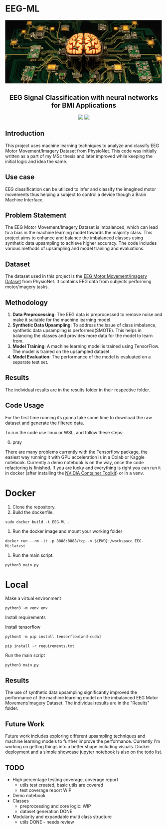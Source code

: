 
# EEG-ML
![banner](assets/banner.webp)
<h2 align="center">EEG Signal Classification with neural networks for BMI Applications</h2>

<p align="center">
<a href=""><img src="https://img.shields.io/badge/TensorFlow-FF6F00?style=for-the-badge&logo=tensorflow&logoColor=white"></a>
<a href=""><img src="https://img.shields.io/badge/Keras-FF0000?style=for-the-badge&logo=keras&logoColor=white"></a>
</p>

## Introduction

This project uses machine learning techniques to analyze and classify EEG Motor Movement/Imagery Dataset from PhysioNet. This code was initially written as a part of my MSc thesis and later improved while keeping the initial logic and idea the same.

## Use case

EEG classification can be utilized to infer and classify the imagined motor movements thus helping a subject to control a device though a Brain Machine Interface.

## Problem Statement

The EEG Motor Movement/Imagery Dataset is imbalanced, which can lead to a bias in the machine learning model towards the majority class. This project aims to enhance and balance the imbalanced classes using synthetic data upsampling to achieve higher accuracy. The code includes various methods of upsampling and model training and evaluations.

## Dataset

The dataset used in this project is the [EEG Motor Movement/Imagery Dataset](https://physionet.org/content/eegmmidb/1.0.0/) from PhysioNet. It contains EEG data from subjects performing motor/imagery tasks.

## Methodology

1. **Data Preprocessing**: The EEG data is preprocessed to remove noise and make it suitable for the machine learning model.
2. **Synthetic Data Upsampling**: To address the issue of class imbalance, synthetic data upsampling is performed(SMOTE). This helps in balancing the classes and provides more data for the model to learn from.
3. **Model Training**: A machine learning model is trained using TensorFlow. The model is trained on the upsampled dataset.
4. **Model Evaluation**: The performance of the model is evaluated on a separate test set.

## Results
The individual results are in the results folder in their respective folder.


## Code Usage
For the first time running its gonna take some time to download the raw dataset and generate the filtered data.

To run the code use linux or WSL, and follow these steps:

0. pray

There are many problems currently with the Tensorflow package, the easiest way running it with GPU acceleration is in a Colab or Kaggle notebook. Currently a demo notebook is on the way, once the code refactoring is finished. If you are lucky and everything is right you can run it in docker (after installing the [NVIDIA Container Toolkit](https://docs.nvidia.com/datacenter/cloud-native/container-toolkit/latest/install-guide.html)) or in a venv.

# Docker
1. Clone the repository.
2. Build the dockerfile.
```
sudo docker build -t EEG-ML .
```
1. Run the docker image and mount your working folder
```
docker run --rm -it -p 8888:8888/tcp -v ${PWD}:/workspace EEG-ML:latest
```
1. Run the main script.
```
python3 main.py
```

# Local
Make a virtual environment
```
python3 -m venv env
```
Install requirements

Install tensorflow
```
python3 -m pip install tensorflow[and-cuda]
```
```
pip install -r requirements.txt
```
Run the main script

```
python3 main.py
```
## Results

The use of synthetic data upsampling significantly improved the performance of the machine learning model on the imbalanced EEG Motor Movement/Imagery Dataset. The individual results are in the "Results" folder.

## Future Work

Future work includes exploring different upsampling techniques and machine learning models to further improve the performance. Currently I'm working on getting things into a better shape including visuals. Docker deployment and a simple showcase jupyter notebook is also on the todo list.

## TODO
- High percentage testing coverage, coverage report
    - utils test created, basic utils are covered
    - test coverage report WIP
- Demo notebook
- Classes
  - preprocessing and core logic: WIP
  - dataset generation DONE
- Modularity and expandable multi class structure
  - utils DONE - needs review
